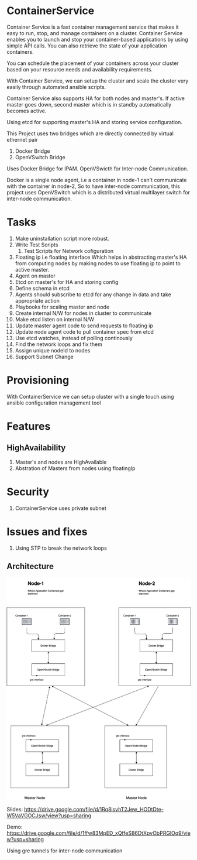 # ContainerService
Container Service is a fast container management service that makes it easy to run, stop, and manage containers on a cluster.
Container Service enables you to launch and stop your container-based applications by using simple API calls. You can also retrieve the state of your application containers.

You can schedule the placement of your containers across your cluster based on your resource needs and availability requirements.

With Container Service, we can setup the cluster and scale the cluster very easily through automated ansible scripts.

Container Service also supports HA for both nodes and master's. If active master goes down, second master which is in standby automatically becomes active.

Using etcd for supporting master's HA and storing service configuration.

This Project uses two bridges which are directly connected by virtual ethernet pair

   1. Docker Bridge
   2. OpenVSwitch Bridge

Uses Docker Bridge for IPAM.
OpenVSwicth for Inter-node Communication.

Docker is a single node agent, i.e a container in node-1 can't communicate with the container in node-2, So to have inter-node communication, this project uses OpenVSwitch which is a distributed virtual multilayer switch for inter-node communication.



# Tasks

1. Make uninstallation script more robust.
2. Write Test Scripts
    1. Test Scripts for Network cofiguration
3. Floating ip i.e floating interface
    Which helps in abstracting master's HA from computing nodes by making nodes to use floating ip to point to active master.
4. Agent on master
5. Etcd on master's for HA and storing config
6. Define schema in etcd
7. Agents should subscribe to etcd for any change in data and take appropriate action
8. Playbooks for scaling master and node
9. Create internal N/W for nodes in cluster to communicate
10. Make etcd listen on internal N/W
11. Update master agent code to send requests to floating ip
12. Update node agent code to pull container spec from etcd
13. Use etcd watches, instead of polling continously
14. Find the network loops and fix them
15. Assign unique nodeId to nodes
16. Support Subnet Change

# Provisioning
With ContainerService we can setup cluster with a single touch using ansible configuration management tool

# Features
## HighAvailability

1. Master's and nodes are HighAvailable
2. Abstration of Masters from nodes using floatingIp

# Security

1. ContainerService uses private subnet


# Issues and fixes

1. Using STP to break the network loops

## Architecture

![alt text](https://github.com/kandulaganesh/ContainerService/blob/d98b71ee30155da02985b64d8c5d7b19346bebba/images/ContainerService.jpeg?raw=true)

Slides:
https://drive.google.com/file/d/1Rq8isvhT2Jew_HODtDte-W5VaVGOCJsw/view?usp=sharing

Demo:
https://drive.google.com/file/d/1ffw83MpED_xQffeS86DtXpvObPRGlOq9/view?usp=sharing

Using gre tunnels for inter-node communication
